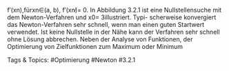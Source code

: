 f′(xn),fürxn∈(a, b), f′(xn)̸= 0.
In Abbildung 3.2.1 ist eine Nullstellensuche mit dem Newton-Verfahren und x0= 3illustriert. Typi-
scherweise konvergiert das Newton-Verfahren sehr schnell, wenn man einen guten Startwert verwendet.
Ist keine Nullstelle in der Nähe kann der Verfahren sehr schnell ohne Lösung abbrechen.
Neben der Analyse von Funktionen, der Optimierung von Zielfunktionen zum Maximum oder Minimum

   Tags & Topics:
   #Optimierung
   #Newton
   #3.2.1